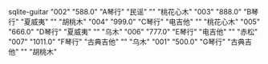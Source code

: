 sqlite-guitar
"002"	"588.0"	"A琴行"	"民谣"	""	"桃花心木"
"003"	"888.0"	"B琴行"	"夏威夷"	""	"胡桃木"
"004"	"999.0"	"C琴行"	"电吉他"	""	"桃花心木"
"005"	"666.0"	"D琴行"	"夏威夷"	""	"乌木"
"006"	"777.0"	"E琴行"	"电吉他"	""	"赤松"
"007"	"1011.0"	"F琴行"	"古典吉他"	""	"乌木"
"001"	"500.0"	"G琴行"	"古典吉他"	""	"胡桃木"
